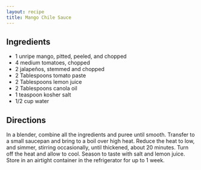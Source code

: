 ```yaml
---
layout: recipe
title: Mango Chile Sauce
---
```


## Ingredients

* 1 unripe mango, pitted, peeled, and chopped
* 4 medium tomatoes, chopped
* 2 jalapeños, stemmed and chopped
* 2 Tablespoons tomato paste
* 2 Tablespoons lemon juice
* 2 Tablespoons canola oil
* 1 teaspoon kosher salt
* 1/2 cup water

## Directions

In a blender, combine all the ingredients and puree until smooth. Transfer to a small saucepan and bring to a boil over high heat. Reduce the heat to low, and simmer, stirring occasionally, until thickened, about 20 minutes. Turn off the heat and allow to cool. Season to taste with salt and lemon juice. Store in an airtight container in the refrigerator for up to 1 week.

